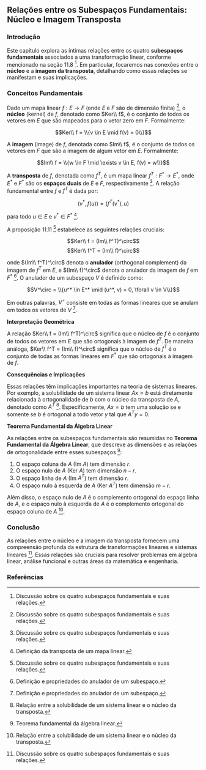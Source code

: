 ## Relações entre os Subespaços Fundamentais: Núcleo e Imagem Transposta

### Introdução
Este capítulo explora as íntimas relações entre os quatro **subespaços fundamentais** associados a uma transformação linear, conforme mencionado na seção 11.8 [^429]. Em particular, focaremos nas conexões entre o **núcleo** e a **imagem da transposta**, detalhando como essas relações se manifestam e suas implicações.

### Conceitos Fundamentais
Dado um mapa linear $f: E \rightarrow F$ (onde $E$ e $F$ são de dimensão finita) [^429], o **núcleo** (kernel) de $f$, denotado como $Ker\\ f$, é o conjunto de todos os vetores em $E$ que são mapeados para o vetor zero em $F$. Formalmente:

$$Ker\\ f = \\{v \in E \mid f(v) = 0\\}$$

A **imagem** (image) de $f$, denotada como $Im\\ f$, é o conjunto de todos os vetores em $F$ que são a imagem de algum vetor em $E$. Formalmente:

$$Im\\ f = \\{w \in F \mid \exists v \in E, f(v) = w\\}$$

A **transposta** de $f$, denotada como $f^T$, é um mapa linear $f^T: F^* \rightarrow E^*$, onde $E^*$ e $F^*$ são os **espaços duais** de $E$ e $F$, respectivamente [^429]. A relação fundamental entre $f$ e $f^T$ é dada por:

$$(v^*, f(u)) = (f^T(v^*), u)$$

para todo $u \in E$ e $v^* \in F^*$ [^422].

A proposição 11.11 [^429] estabelece as seguintes relações cruciais:

$$Ker\\ f = (Im\\ f^T)^\circ$$
$$Ker\\ f^T = (Im\\ f)^\circ$$

onde $(Im\\ f^T)^\circ$ denota o **anulador** (orthogonal complement) da imagem de $f^T$ em $E$, e $(Im\\ f)^\circ$ denota o anulador da imagem de $f$ em $F^*$ [^407]. O anulador de um subespaço $V$ é definido como:

$$V^\circ = \\{u^* \in E^* \mid (u^*, v) = 0, \forall v \in V\\}$$

Em outras palavras, $V^\circ$ consiste em todas as formas lineares que se anulam em todos os vetores de $V$ [^407].

**Interpretação Geométrica**

A relação $Ker\\ f = (Im\\ f^T)^\circ$ significa que o núcleo de $f$ é o conjunto de todos os vetores em $E$ que são ortogonais à imagem de $f^T$. De maneira análoga, $Ker\\ f^T = (Im\\ f)^\circ$ significa que o núcleo de $f^T$ é o conjunto de todas as formas lineares em $F^*$ que são ortogonais à imagem de $f$.

**Consequências e Implicações**

Essas relações têm implicações importantes na teoria de sistemas lineares. Por exemplo, a solubilidade de um sistema linear $Ax = b$ está diretamente relacionada à ortogonalidade de $b$ com o núcleo da transposta de $A$, denotado como $A^T$ [^431]. Especificamente, $Ax = b$ tem uma solução se e somente se $b$ é ortogonal a todo vetor $y$ tal que $A^T y = 0$.

**Teorema Fundamental da Álgebra Linear**

As relações entre os subespaços fundamentais são resumidas no **Teorema Fundamental da Álgebra Linear**, que descreve as dimensões e as relações de ortogonalidade entre esses subespaços [^430]:

1.  O espaço coluna de $A$ (Im $A$) tem dimensão $r$.
2.  O espaço nulo de $A$ (Ker $A$) tem dimensão $n-r$.
3.  O espaço linha de $A$ (Im $A^T$) tem dimensão $r$.
4.  O espaço nulo à esquerda de $A$ (Ker $A^T$) tem dimensão $m-r$.

Além disso, o espaço nulo de $A$ é o complemento ortogonal do espaço linha de $A$, e o espaço nulo à esquerda de $A$ é o complemento ortogonal do espaço coluna de $A$ [^431].

### Conclusão
As relações entre o núcleo e a imagem da transposta fornecem uma compreensão profunda da estrutura de transformações lineares e sistemas lineares [^429]. Essas relações são cruciais para resolver problemas em álgebra linear, análise funcional e outras áreas da matemática e engenharia.

### Referências
[^407]: Definição e propriedades do anulador de um subespaço.
[^422]: Definição da transposta de um mapa linear.
[^429]: Discussão sobre os quatro subespaços fundamentais e suas relações.
[^430]: Teorema fundamental da álgebra linear.
[^431]: Relação entre a solubilidade de um sistema linear e o núcleo da transposta.
<!-- END -->